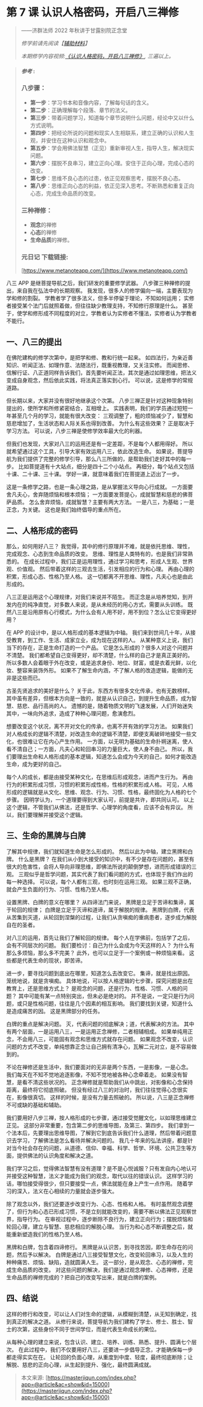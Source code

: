 # 第 7 课 认识人格密码，开启八三禅修

> ——济群法师 2022 年秋讲于甘露别院正念堂
>
> _修学前请先阅读【[辅助材料](fc)】_
>
> _本期修学内容视频:[《认识人格密码，开启八三禅修》](https://www.youtube.com/watch?v=gd9P1webW3k), 三遍以上。_

> #### *参考* :
>
> ### 八步骤：
>
> - **第一步**：学习书本和音像内容，了解每句话的含义。
> - **第二步**：正确理解每个段落、章节的法义。
> - **第三步**：带着问题学习，知道每个章节说明什么问题，经论中又以什么方式说明。
> - **第四步**：把经论所说的问题和现实人生相联系，建立正确的认识和人生观，并安住在这种认识和观念中。
> - **第五步**：学会用佛法智慧（正见）重新审视人生，指导人生，解决现实问题。
> - **第六步**：摆脱不良串习，建立正向心理。安住于正向心理，完成心态的改变。
> - **第七步**：思维不良心态的过患，依正见观察思考，摆脱不良心态。
> - **第八步**：思维正向心态的利益，依正见深入思考。不断熟悉和重复正向心态，完成生命品质的改变。
>
> ### 三种禅修：
>
> - **观念**的禅修
> - **心态**的禅修
> - **生命品质**的禅修。
>
> ### 元日记 下载链接:
>
> [https://www.metanoteapp.com/](https://www.metanoteapp.com/)

八三 APP 是继菩提导航之后，我们研发的重要修学武器。
八步骤三种禅修的提出，来自我在弘法中的长期观察。
我发现，很多人的修学偏向一端，主要表现为学和修的割裂。
学教者学了很多法义，但多半停留于理论，不知如何运用；
实修者接受某个法门后就照着做，但往往缺少教理支持，不知修行原理是什么。
甚至于，使学和修形成不同程度的对立，学教者认为实修者不懂法，实修者认为学教者不能行。

## 一、八三的提出

在佛陀建构的修学次第中，是把学和修、教和行统一起来。
如四法行，为亲近善知识、听闻正法、如理作意、法随法行，既重视教理，又关注实修。
而闻思修、信解行证、八正道同样告诉我们，首先要听闻正法，其次是通过如理思维，把法义变成自身观念，然后依此实践，将法真正落实到心行。
可以说，这是修学的常规道路。

但长期以来，大家并没有很好地继承这个次第。
八步三禅正是针对这种现象特别提出的，使所学和所修紧密结合，互相增上。
实践表明，我们的学员通过短短一年甚至几个月的学习，就能有很大改变：
三观调整了，粗的烦恼减少了，智慧和慈悲增加了，生活状态和人际关系也得到改善。
为什么有这些效果？
正是取决于学习方法。
可以说，八步三禅是使修学效率最大化的利器。

但我们也发现，大家对八三的运用还是有一定差距，不是每个人都用得好。
所以就希望通过这个工具，引导大家有效运用八三，依此改造生命。
如果说，菩提导航为我们提供了完整的修学引导，那么八三所做的，是帮助我们走好其中的每一步。
比如菩提道有十大站点，细分是四十二个小站点。
再细分，每个站点又包括十课、二十课、三十课。
学好一课，就意味着我们在菩提道上迈出了一步。

这是一条修学之路，也是一条心理之路，是从掌握法义导向心行成就。
一方面要舍凡夫心，舍弃随烦恼和根本烦恼；
一方面要发菩提心，成就智慧和慈悲的佛菩萨品质。
怎么舍弃烦恼，成就智慧？主要有两大方法。
一是八三，为基础；一是正念，为关键。
这也是我们始终倡导的重点所在。

## 二、人格形成的密码

那么，如何用好八三？
我觉得，其中的修行原理并不难，就是依托思维、理性，完成观念、心态到生命品质的改变。
思维、理性是人类特有的，也是我们非常熟悉的。
在成长过程中，我们正是运用理性，通过学习和思考，形成人生观、世界观、价值观。
然后带着这样的三观去生活，引发相应的行为和心理。
再由心理的积累，形成心态、性格乃至人格。
这一切都离不开思维、理性，凡夫心也是由此形成的。

八三正是运用这个心理规律，对我们来说并不陌生。
而正念是从培养觉知，到开发内在的纯净直觉，对多数人来说，是从未经历的用心方式，需要从头训练。
既然八三是沿用原有心行模式，为什么会有人用不好，用不到位？怎么让它变得更好用？

在 APP 的设计中，是以人格形成的基本逻辑为中轴。
我们来到世间几十年，从接受教育，到工作、生活、成家立业，成为现在这样的人。
从某种意义上说，我们当下的存在，正是生命打造的一个产品。
它是怎么形成的？很多人对这个问题并不清楚。
我们都希望自己变得更好，却不清楚，什么样的自己才是真正美好的。
所以多数人会着眼于外在改变，或是追求身份、地位、财富，或是衣着光鲜，以化妆、整容来装饰外形。
如果不了解生命内涵，不了解人格的改造逻辑，能做的无非是这些而已。

古圣先贤追求的美好是什么？
关于此，东西方有很多文化传承，也有无数榜样。
其中虽有差异，但根本方向是一致的，就是从认识自己，到提升生命品质，成为智慧、慈悲、品行高尚的人。
遗憾的是，随着物质文明的飞速发展，人们开始迷失其中，一味向外追求，造成了种种心理问题，愈演愈烈。

想要改变这个状况，离不开对文化的传承，也离不开有效的学习方法。
如果我们对人格成长的逻辑不清楚，对改造生命的逻辑不清楚，即便支离破碎地接受一些文化，也很难让它在内心产生作用。
一方面，以无明为基础的生命扑朔迷离，使人看不清自己；一方面，凡夫心和轮回串习的力量巨大，使人身不由己。
所以，我们要理出生命和人格形成的基本逻辑，知道怎么会成为今天的自己，如何才能改造生命，成为更好的自己。

每个人的成长，都是由接受某种文化，在思维后形成观念，进而产生行为。
再由行为的积累形成习惯，习惯的积累形成性格，性格的积累形成人格。
可见，人格形成的逻辑就是从文化、思维、观念、行为、习惯、性格，最终固化为人格的七个步骤。
因明学认为，一个道理要得到大家认可，前提是共许，即共同认可。
以上这个逻辑，不管我们从佛法，还是哲学、心理学的角度看，应该不会有异议。
所以，我们要理解并接受这个逻辑。

## 三、生命的黑牌与白牌

了解其中规律，我们就知道生命是怎么形成的。
然后以此为中轴，建立黑牌和白牌。
什么是黑牌？
在我们从小到大接受的知识中，有不少是存在问题的，甚至有很大的危害性，会将人导向非理思维，即佛法所说的颠倒梦想，进而形成错误的三观。
三观似乎是哲学问题，其实代表了我们看问题的方式，也体现于我们作出的每一种选择。
可以说，每个人都有三观，也时刻在运用三观。
如果三观不正确，就会产生负面的行为、习惯、性格乃至人格。

设置黑牌、白牌的意义在哪里？
从四谛法门来说，
黑牌是立足于苦谛和集谛，属于轮回的规律；
白牌是立足于灭谛和道谛，属于解脱的规律。
黑牌到白牌，代表从苦集到灭道，从轮回到涅槃的过程，让我们从贪嗔痴的重病患者，逐步成为解脱自在的圣者。

对八三的运用，首先让我们了解轮回的规律。
每个人在学佛前，包括学了之后，会有不同层次的问题。
我们要检讨：自己为什么会成为今天这样的人？
为什么有那么多烦恼，那么多不完美？
此外，也可以立足于一个案例或一种烦恼来看。
这些都是代表生命的现状，即苦谛。

进一步，要寻找问题到底出在哪里，知道怎么去改变它。
集谛，就是找出原因。
笼统地说，就是贪嗔痴。
具体地说，可以按人格逻辑的七步骤，探究问题是出在教育上，还是思维方式上？
是观念的问题，还是行为、性格、习惯、人格的问题？
其中可能有某一点特别突出，但未必是绝对的。
并不是说，一定只是行为问题，或只是性格问题，往往是几个因素的相互影响。
我们要找到关键，知道什么是造成痛苦的因。
这是黑牌部分的任务。

白牌的重点是解决问题。
灭，代表问题的彻底解决；道，代表解决的方法。
其中有两个层面，一是运用八三，一是运用正念禅修，二者相辅相成。
如果单纯用正念，不会用八三，可能固有观念和思维方式就存在问题。
如果观念不改变，认识问题的方式不改变，单纯想靠正念让自己拥有清净心，瓦解二元对立，是不容易做到的。

不论在禅修还是生活中，我们要面对的无非是两个东西，一是影像，一是心念。
我们每天在不知不觉地追逐影像，不知不觉地被各种心念牵着走。
如果没有智慧，是看不清这些状况的。
正念禅修就是帮助我们从中跳出，对影像和心念保持距离，最终将它彻底照破。
但没有经过八三的对治时，我们往往觉得心念很实在，影像很真切。
这样的时候，是没有力量去照破的。
所以说，八三是正念禅修不可或缺的基础和辅助。

我们要用好八步三禅，按人格形成的七步骤，通过接受觉醒文化，以如理思维建立正见。
这部分非常重要，包含第二步的思维导图，及第三、第四步。
我们拿到一个法本后，先要理出思维导图，了解到它到底告诉我们什么道理，然后带着问题意识去学习，了解佛法是怎么看待并解决问题的。
我几十年来的弘法讲座，都是针对当今社会存在的问题，从道德、信仰、幸福、科学、哲学、环境、公共卫生等方面，提供佛法的认识角度和解决之道。

我们学习之后，觉得佛法智慧有没有道理？是不是心悦诚服？只有发自内心地认可并接受这种智慧，法义才能成为我们的观念，取代以往的错误认识。
这样学习的话，哪怕接受得很少，但只要接受一点，佛法就能在身上产生一点作用。
随着学习的深入，法义在心相续的力量就会逐步强大。

除了观念以外，我们还要逐步改变行为、心态、性格和人格。
有时虽然观念调整了，但行为和心态已形成习惯，不是立刻就能改变的，需要不断以佛法正见观察世界，指导行为。
在审视过程中，逐步断除不良行为，建立正向行为；摆脱烦恼和轮回心理，建立与智慧、慈悲相应的解脱心理。
当行为和心态不断调整之后，就能重新塑造我们的性格乃至人格。

黑牌和白牌，包含着四谛修行。
黑牌是从认识苦，到寻找苦因，即生命存在的问题，然后予以解决。
白牌是通过八三接受智慧文化，改变轮回串习，以及人生的种种痛苦、烦恼、缺陷，造就圆满人生。
这一部分，是从观念、心态的禅修，完成生命品质的改变。
对这些问题的解决，我们是通过观念禅修、心态禅修，还是生命品质的禅修完成的？把自己的改变写出来，就是白牌的案例。

## 四、结说

这样的修行和改变，可以让人们对生命的逻辑，从模糊到清楚，从无知到确定，找到真正的解决之道。
从修行来说，菩提导航为我们建构了学士、修士、胜士、智士的次第，这些身份不同于世间学位，而是代表生命成长的果位。

从每种心理的建立来说，包含认识、建立、培养、训练、熟悉、提升、圆满七个层次。
在此过程中，我们不仅要用好八三，还要进一步倡导正念，才能确保每一步都走得实实在在。
让轮回的负面心理，从重度到中度、轻度，最终彻底断除；让解脱、慈悲的正向心理，从生起到提升、强化，最终圆满成就。

> 本文来源: [https://masterjiqun.com/index.php?app=@article&ac=show&id=15000](https://masterjiqun.com/index.php?app=@article&ac=show&id=15000)



